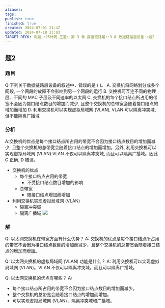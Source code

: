 ```yaml
---
aliases: 
tags: 
publish: true
finished: true
created: 2024-07-01 21:47
updated: 2024-07-18 23:03
TARGET DECK: 刷题::25计网-王道::第 3 章 数据链路层::3.8 数据链路层设备::题2
---
```


## 题2
### 题目
Q:下列关于数据链路层设备的叙述中，错误的是 ( )。
A. 交换机将网络划分成多个网段, 一个网段的故障不会影响到另一个网段的运行
B. 交换机可互连不同的物理层、不同的 MAC 子层及不同速率的以太网
C. 交换机的每个接口结点所占用的带宽不会因为接口结点数目的增加而减少, 且整个交换机的总带宽会随着接口结点的增加而增加
D. 利用交换机可以实现虚拟局域网 (VLAN), VLAN 可以隔离冲突域, 但不能隔离广播域
### 分析
A:交换机的优点是每个接口结点所占用的带宽不会因为接口结点数目的增加而减少, 且整个交换机的总带宽会随着接口结点的增加而增加。另外, 利用交换机可以实现虚拟局域网 (VLAN)  VLAN 不仅可以隔离冲突域, 而且可以隔离广播域。因此 C 正确, D 错误。
- 交换机的优点
    - 每个接口结点占用的带宽
        - 不受接口结点数目增加的影响
    - 总带宽
        - 随接口结点增加而增加
- 利用交换机实现虚拟局域网 (VLAN)
    - 隔离冲突域
    - 隔离广播域
![](https://img.hwenyi.live/202407182316499.webp)
### 解
<!--ID: 1721329160083-->




Q: 以太网交换机在带宽方面有什么优势？
A: 交换机的优点是每个接口结点所占用的带宽不会因为接口结点数目的增加而减少，且整个交换机的总带宽会随着接口结点的增加而增加。
<!--ID: 1721329160087-->




Q: 以太网交换机的虚拟局域网 (VLAN) 功能是什么？
A: 利用交换机可以实现虚拟局域网 (VLAN)。VLAN 不仅可以隔离冲突域，而且可以隔离广播域。
<!--ID: 1721329160091-->



Q: 以太网交换机的优点有哪些？
A: 
- 每个接口结点所占用的带宽不会因为接口结点数目的增加而减少。
- 整个交换机的总带宽会随着接口结点的增加而增加。
- 可以实现虚拟局域网 (VLAN)，隔离冲突域和广播域。
<!--ID: 1721329160095-->

